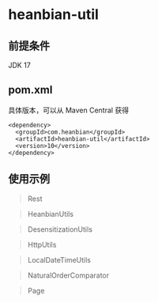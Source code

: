 # heanbian-util

## 前提条件

JDK 17

## pom.xml

具体版本，可以从 Maven Central 获得

```
<dependency>
  <groupId>com.heanbian</groupId>
  <artifactId>heanbian-util</artifactId>
  <version>10</version>
</dependency>
```

## 使用示例

> Rest

> HeanbianUtils

> DesensitizationUtils

> HttpUtils

> LocalDateTimeUtils

> NaturalOrderComparator

> Page

